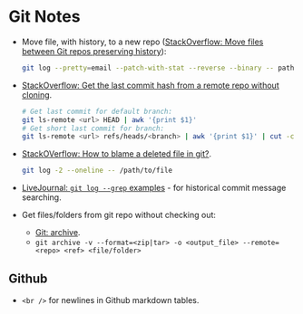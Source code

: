 Git Notes
=========

* Move file, with history, to a new repo
 ([StackOverflow: Move files between Git repos preserving history]):

  ```bash
  git log --pretty=email --patch-with-stat --reverse --binary -- path/to/file_or_folder | (cd /path/to/new_repository && git am)
  ```

* [StackOverflow: Get the last commit hash from a remote repo without cloning].

  ```bash
  # Get last commit for default branch:
  git ls-remote <url> HEAD | awk '{print $1}'
  # Get short last commit for branch:
  git ls-remote <url> refs/heads/<branch> | awk '{print $1}' | cut -c 1-7 -
  ```

* [StackOVerflow: How to blame a deleted file in git?].

  ```bash
  git log -2 --oneline -- /path/to/file
  ```

* [LiveJournal: `git log --grep` examples] - for historical commit message
  searching.

* Get files/folders from git repo without checking out:
    * [Git: archive].
    * `git archive -v --format=<zip|tar> -o <output_file> --remote=<repo> <ref> <file/folder>`


Github
------

* `<br />` for newlines in Github markdown tables.


[StackOverflow: Move files between Git repos preserving history]: https://stackoverflow.com/questions/1365541/how-to-move-files-from-one-git-repo-to-another-not-a-clone-preserving-history#11426261
[StackOverflow: Get the last commit hash from a remote repo without cloning]: https://stackoverflow.com/questions/24750215/getting-the-last-commit-hash-from-a-remote-repo-without-cloning
[StackOVerflow: How to blame a deleted file in git?]: https://stackoverflow.com/questions/37084243/how-to-blame-a-deleted-file-in-git
[LiveJournal: `git log --grep` examples]: https://gitster.livejournal.com/30195.html
[Git: archive]: https://git-scm.com/docs/git-archive
